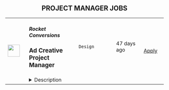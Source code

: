 <div align="center"><h2>PROJECT MANAGER JOBS</h2></div><table><tr>
                <td width="100" height="100" rowspan="2">
                    <img src="https://wwr-pro.s3.amazonaws.com/logos/0082/0762/logo.gif" width="38px" height="auto">
                </td>
                <td width="300">
                    <h5>Rocket Conversions</h5>
                    <h3> Ad Creative Project Manager</h3>
                </td>
                <td width="300">
                    <code>Design</code>
                </td>
                <td width="200">
                <text>47 days ago</text>
                </td>
                <td width="100" rowspan="2">
                <a href="https://weworkremotely.com/remote-jobs/rocket-conversions-ad-creative-project-manager" align="right" target="_blank">Apply</a>
                </td>
            </tr>
            <tr>
                <td colspan="3">
                <details><summary>Description</summary>
                <img src="https://we-work-remotely.imgix.net/logos/0082/0762/logo.gif?ixlib=rails-4.0.0&w=50&h=50&dpr=2&fit=fill&auto=compress" />

<p>
  <strong>Headquarters:</strong> Hong Kong
    <br /><strong>URL:</strong> <a href="https://rocket-conversions.com/">https://rocket-conversions.com/</a>
</p>

<div>Hey <strong>Creative People</strong>, </div><div><br></div><div>We're Rocket Conversions, a digital advertising growth team 🚀. <br><br>
</div><div><br></div><div>We help grow businesses through digital advertising, and a big part of that is through world-class ad creatives.<br><br>
</div><div><br></div><div>We're seeking an expert-level ad creative project manager with a strong work ethic to board this rocketship, manage our ad creative system, and come on a journey of personal &amp; professional growth with us.<br><br>If this seems like something you'd like to explore further, or chat with us about, <strong>submit your details in the form below</strong> and we'll get back to you within 48 hours if it looks like we'd be a good fit for each other.<br><br>
</div><h1><strong> 🙏 Thank You! 🙏</strong></h1>

<p><strong>To apply:</strong> <a href="https://weworkremotely.com/remote-jobs/rocket-conversions-ad-creative-project-manager">https://weworkremotely.com/remote-jobs/rocket-conversions-ad-creative-project-manager</a></p>

                </details>
                </td>
            </tr>,<tr>
                <td width="100" height="100" rowspan="2">
                    <img src="https://pbs.twimg.com/profile_images/1306325743580848130/mk0qvsZ9_400x400.jpg" width="38px" height="auto">
                </td>
                <td width="300">
                    <h5>Kraken</h5>
                    <h3>Senior Project Manager - Organization Design and Workforce Planning</h3>
                </td>
                <td width="300">
                    <code></code>
                </td>
                <td width="200">
                <text>0 days ago</text>
                </td>
                <td width="100" rowspan="2">
                <a href="https://jobs.lever.co/kraken/b7e9c622-03bb-4239-8ac9-da1f7e287b50" align="right" target="_blank">Apply</a>
                </td>
            </tr>
            <tr>
                <td colspan="3">
                <details><summary>Description</summary>
                <div class="section page-centered" data-qa="job-description"><div><b style="font-size: 18pt">Building the Internet of Money&nbsp;</b></div><div><br></div><div>Our Krakenites are a world-class team with crypto conviction, united by our desire to discover and unlock the potential of crypto and blockchain technology.</div><div><br></div><div>What makes us different? Kraken is a mission-focused company rooted in crypto values. As a Krakenite, you’ll join us on our mission to accelerate the global adoption of crypto, so that everyone can achieve financial freedom and inclusion. For over a decade, Kraken’s focus on our mission and crypto ethos has attracted many of the most talented crypto experts in the world.</div><div><br></div><div>Before you apply, please read the&nbsp;<a href="https://www.kraken.com/culture" class="postings-link">Kraken Culture</a>&nbsp;page to learn more about our internal culture, values, and mission.</div><div><br></div><div>As a fully remote company, we have Krakenites in 60+ countries who speak over 50 languages. Krakenites are industry pioneers who develop premium crypto products for experienced traders, institutions, and newcomers to the space. Kraken is committed to industry-leading security, crypto education, and world-class client support through our products like&nbsp;<a href="https://pro.kraken.com/" class="postings-link">Kraken Pro</a>,&nbsp;<a href="https://www.kraken.com/en-us/nft" class="postings-link">Kraken NFT</a>, and&nbsp;<a href="https://cryptowat.ch/" class="postings-link">Cryptowatch</a>.</div><div><br></div><div>Become a Krakenite and build the internet of money!</div><div><br></div><div><b style="font-size: 24px">Proof of work</b></div><div><br></div><div><b style="font-size: 18px">The Team</b></div><div><br></div><div>Our People team is called the Krakenite Experience (KX) team, and our aim is to become a world leader in People Experience. We are now hiring a Project Manager, Organizational Design and Workforce Planning to join our diverse and forward‐thinking global company.</div><div><br></div><div>You will add value to Kraken by supporting the KX team by creating and executing against a long term workforce strategy. You will build&nbsp; strong relationships with stakeholders to move projects forward. This is a great opportunity for a seasoned Project Manager who has already thrived in high‐growth organizations and who wants to get involved in an industry that is changing the world!</div></div><div class="section page-centered"><div><h3>The Opportunity</h3><ul class="posting-requirements plain-list"><ul><li>Lead complex, cross functional projects from inception to execution; working with stakeholders to understand objectives, develop requirements, create and manage project schedules, identify risks, and communicate clearly with stakeholders across the organization&nbsp;</li><li>In partnership with stakeholders, develop workforce planning models, financial planning and analysis, stakeholder communication, and manage vendor resources</li><li>Partner with the executive sponsors to communicate program goals, objectives, and outcomes</li><li>Establish and ensure appropriate governance functions across projects</li><li>Develop and maintain required program documentation and collateral</li><li>Oversee the execution of program projects, their progress compared with the plan and production of agreed deliverables</li><li>Additional duties and responsibilities as assigned&nbsp;</li></ul></ul></div></div><div class="section page-centered"><div><h3>Skills you should HODL</h3><ul class="posting-requirements plain-list"><ul><li>5+ years of experience in program/project management and workforce development</li><li>Exceptional leadership skills with the ability to develop and communicate the program objectives, inspire and motivate, and maintain alignment with the business strategy</li><li>Outstanding verbal and written communication skills, including the ability to explain the program goals and objectives to the business</li></ul></ul></div></div><div class="section page-centered"><div><h3>Nice to haves</h3><ul class="posting-requirements plain-list"><ul><li>Previous experience working in HR</li></ul></ul></div></div><!--[2022-11-28] [GOLD-2535] Remove payTransparencyV1 when feature flag is fully removed--><div class="section page-centered" data-qa="closing-description"><div><b style="font-size: 11pt">#UK #US #EU&nbsp;#LI-Remote</b></div><div><br></div><div>Kraken is powered by people from around the world and we celebrate all Krakenites for their diverse talents, backgrounds, contributions and unique perspectives. We hire strictly based on merit, meaning we seek out the candidates with the right abilities, knowledge, and skills considered the most suitable for the job. We encourage you to apply for roles where you don't fully meet the listed requirements, especially if you're passionate or knowledgable about crypto!</div><div><br></div><div>As an equal opportunity employer, we don’t tolerate discrimination or harassment of any kind. Whether that’s based on race, ethnicity, age, gender identity, citizenship, religion, sexual orientation, disability, pregnancy, veteran status or any other protected characteristic as outlined by federal, state or local laws.&nbsp;</div><div><br></div><div><b style="font-size: 18px">Stay in the know</b></div><div><br></div><div><a href="https://twitter.com/krakenfx" class="postings-link">Follow us on Twitter</a></div><div><a href="https://blog.kraken.com/#:~:text=Enter%20your%20email%20address" class="postings-link">Learn on the Kraken Blog</a></div><div><a href="https://www.linkedin.com/company/kraken-exchange/" class="postings-link">Connect on LinkedIn</a></div></div><div class="section page-centered last-section-apply" data-qa="btn-apply-bottom"><a class="postings-btn template-btn-submit hex-color" data-qa="show-page-apply" href="https://jobs.lever.co/kraken/b7e9c622-03bb-4239-8ac9-da1f7e287b50/apply">Apply for this job</a></div>
                </details>
                </td>
            </tr>,<tr>
                <td width="100" height="100" rowspan="2">
                    <img src="https://pbs.twimg.com/profile_images/2738508979/760be3edebfa0195e36fb3dba07297c1_400x400.png" width="38px" height="auto">
                </td>
                <td width="300">
                    <h5>10up</h5>
                    <h3>Senior Digital Project Manager</h3>
                </td>
                <td width="300">
                    <code></code>
                </td>
                <td width="200">
                <text>0 days ago</text>
                </td>
                <td width="100" rowspan="2">
                <a href="https://jobs.lever.co/10up-2/36ed2249-4b91-43f3-9604-9de62e3b558b" align="right" target="_blank">Apply</a>
                </td>
            </tr>
            <tr>
                <td colspan="3">
                <details><summary>Description</summary>
                <div class="section page-centered" data-qa="job-description"><div><b style="font-size: 18px">Location: Remote - Anywhere </b>(Open to applicants located anywhere around the globe.)</div><div><br></div><div>A Senior Project Manager at 10up is not just a task manager, but a strategic contributor to every project, and the driver for successful client delivery. Join a team of collaborative, cross-discipline professionals who have been pushing the boundaries of enterprise-level projects for over 12 years.</div><div><br></div><div>You’ll have ownership and input on a combination of innovative, challenging projects and ongoing support engagements—we believe in balanced and diverse workloads through dedicated resource management. We have a supportive Client Delivery structure, with established PM processes, while still allowing for autonomy.</div><div><br></div><div>As a leading digital agency, 10up’s client roster spans from innovative startups and impactful non-profits, to some of the biggest names in the industry, such as ESPN, Google, The New York Times Co., and The Nobel Prize Committee.&nbsp;</div><div><br></div><div>As a 10upper, you have options for flexible and alternative work schedules. Intentionally remote since day one, spanning six continents and 38+ countries, 10up fully embraces the benefits of distributed work.</div><div><br></div></div><div class="section page-centered"><div><h3>What you will do: </h3><ul class="posting-requirements plain-list"><ul><li>Act as the day-to-day Project Manager for 4 - 7 active projects; exhibiting senior-level ownership over all project scopes/plans, client meetings, written status updates, demos, risk management and iterative scope / expectation management.&nbsp;</li><li>Consistently track and analyze project progress and budget burn, and work with group and project leadership to escalate concerns and/or risks, and mitigate appropriately.</li><li>Ensure superior quality deliverables by collaboratively engaging cross-discipline leadership, and enforcing rigorous QA processes and standards to provide end to end delivery and client satisfaction.</li><li>Lead discovery engagements (onsite and remotely) that expertly define cross-discipline project requirements and that demonstrate an expert understanding of underlying client business goals and objectives.</li><li>Consistently identify strategic opportunities to engage with the 10up Account Management Team and collaborate towards building strong, long-term client relationships.</li></ul></ul></div></div><div class="section page-centered"><div><h3>About you: </h3><ul class="posting-requirements plain-list"><ul><li>You have experience delivering full scope CMS-based web projects for enterprise clients, ideally in an agency environment, and preferably with a practical understanding of the WordPress platform.</li><li>You can describe tangible examples of deescalating project risks by working with members of your team and leadership to develop collaborative solutions.</li><li>Your roles and responsibilities have been primarily client facing. You are often the main point of contact for client requests, escalations, comprehensive updates, and senior-level consultation.</li><li>You have a proven track record of deescalating project risks by working with members of your team and leadership to develop collaborative solutions.</li><li>You are an effective leader of cross-discipline project teams - across account strategy, experience design, engineering, QA and support - and are able to keep the team motivated and on task to deliver the best project outcomes.</li><li>You have excellent verbal and written English communication skills, both internally and externally.</li></ul></ul></div></div><div class="section page-centered"><div><h3>Benefits of interest:</h3><ul class="posting-requirements plain-list"><ul><li>Mentorship from a dedicated Team Lead and Director of Client Delivery.</li><li>Multiple paid time off programs, including accrued PTO, parental leave, bereavement leave, and company holidays – including an all-company break from Christmas Eve to New Years Day.</li><li>Health, dental, and life insurance programs (available for United States team members).</li><li>Retirement contribution programs (currently available in the U.S. and U.K.).</li><li>$3,000 USD accrued annually in professional development budget for you to spend on conferences, training, or to buy back time for programs like independent study.</li><li>Flexible and alternate schedule programs - including options for 4-day work week (Monday-Thursday) configurations.</li><li>Global Company summits – opportunities to meet, socialize and learn with fellow 10uppers in person at remarkable destinations.&nbsp;</li><li>An end-of-year all-hands bonus program, along with smaller opportunities for recognition throughout the year.</li></ul></ul></div></div><!--[2022-11-28] [GOLD-2535] Remove payTransparencyV1 when feature flag is fully removed--><div class="section page-centered" data-qa="salary-range"><div>$60,000 - $120,000 a year</div><small><div>The expected annual salary range for this position is between $60,000 and $120,000 USD. Compensation is determined based on a variety of factors including relevant experience, other job related qualifications/skills, geographic location, and business needs.</div></small></div><div class="section page-centered" data-qa="closing-description"><div><b style="font-size: 18px">Join our team!&nbsp;</b></div><div><br></div><div>If you are passionate about 10up's mission and think you have what it takes to be successful in this role even if you don't check all the boxes, please apply. We'd appreciate the opportunity to personally review your application. Everyone gets a response.</div><div><br></div><div>Read more about <a href="https://drive.google.com/file/d/1nQ9yWRqfDAdrriYRnBNzYo7w59auYxMe/view" class="postings-link">What to Expect </a>through our Recruiting process.</div><div><br></div><div>We don't want you to miss any communication from us! To ensure you receive updates on your application, please add jobs@10up.com to your contacts list! #LI-Remote</div></div><div class="section page-centered last-section-apply" data-qa="btn-apply-bottom"><a class="postings-btn template-btn-submit hex-color" data-qa="show-page-apply" href="https://jobs.lever.co/10up-2/36ed2249-4b91-43f3-9604-9de62e3b558b/apply">Apply for this job</a></div>
                </details>
                </td>
            </tr>,<tr>
                <td width="100" height="100" rowspan="2">
                    <img src="https://pbs.twimg.com/profile_images/1545121577632763912/7FMnABb0_400x400.jpg" width="38px" height="auto">
                </td>
                <td width="300">
                    <h5>Collabora</h5>
                    <h3>Fluent German Project Manager (Remote/Anywhere)</h3>
                </td>
                <td width="300">
                    <code></code>
                </td>
                <td width="200">
                <text>0 days ago</text>
                </td>
                <td width="100" rowspan="2">
                <a href="https://jobs.lever.co/collabora/c5249835-4d24-4e87-ae09-a2540b09f6c0" align="right" target="_blank">Apply</a>
                </td>
            </tr>
            <tr>
                <td colspan="3">
                <details><summary>Description</summary>
                <div class="section page-centered" data-qa="job-description"><div><span style="font-size: 16px">We are looking for an enthusiastic Project Manager with fluent German, and a strong technical background to oversee project delivery, managing multiple projects around Collabora Online and LibreOffice, as well as overseeing customer ticket prioritization.</span></div><div><br></div><div><b style="font-size: 16px">The Role</b></div><div><br></div><div><span style="font-size: 16px">Your involvement with the projects will begin early in the life-cycle. You will be supporting the preparation of technical and commercial proposals, and you will continue with the projects through to their successful delivery to clients, and hopefully follow-on-opportunities.</span></div><div><br></div><div><span style="font-size: 16px">You will be involved in managing the client relationships and be the focal point for all project communications. This will require you to both think about the projects at a high-level while at the same time understanding the key details. While the job is mostly from-home, some degree of travel to customer's meetings primarily in Germany will be necessary.</span></div><div><br></div><div><span style="font-size: 16px">You will be expected to have a grasp of the priority and severity of customer tickets, and be intimately involved in the process of balancing delivery resources between projects and tickets.</span></div><div><br></div></div><div class="section page-centered"><div><h3>What's in it for you?</h3><ul class="posting-requirements plain-list"><ul><li>Become part of an organization designed from the ground-up for efficient remote-working</li><li>Technically challenging environment, where your opinions and ideas are listened to</li><li>Be a key part of the Collabora Productivity management team</li><li>Significant degree of autonomy within the role</li><li>Opportunity to learn from others and pick up new skills. Our Project Managers and Engineers are responsible for feeding back to each other in an effort to improve overall process</li><li>Culturally diverse and inclusive environment</li><li>Make a significant positive impact on Open Source and the global desktop productivity market</li></ul></ul></div></div><div class="section page-centered"><div><h3>Key Responsibilities</h3><ul class="posting-requirements plain-list"><ul><li>Manage a number of Open Source technology projects of various sizes and complexities</li><li>Communicate effectively with teams around schedule, delivery deadlines, releases, and task priorities to satisfy customers and to balance development load across the the company</li><li>Understand customers needs and what makes them successful – apply these to deliver successful projects and explore future business opportunities</li><li>Manage and motivate project teams to ensure project success. As our clients and project engineers are globally distributed, certain flexibilities in working practices will be required according to customers' and engineers' needs</li><li>Weekly project status updates and appropriate actions to ensure projects are successful, profitable and delivered on time</li><li>Support the optimization and maintenance of current ISO processes and define new ones for continuous improvements according to the business needs</li><li>Infrequent customer visits and international travel as required</li></ul></ul></div></div><div class="section page-centered"><div><h3>Technical Requirements</h3><ul class="posting-requirements plain-list"><ul><li>Account management, including stakeholder and commercial management of the engagement</li><li>Full life-cycle project management, including planning, execution, reporting and financials</li><li>Able to spot risks and mitigate/workaround them before they develop into issues</li><li>Experience of Agile or Open Source software development methodologies</li><li>Experience of running highly distributed project teams across multiple time zones would be a great advantage</li><li>Experience with phabrictor, bugzilla, OTRS/Znuny and/or other open-source trackers and project management tooling appreciated</li></ul></ul></div></div><div class="section page-centered"><div><h3>Qualifications</h3><ul class="posting-requirements plain-list"><ul><li>Fluent in German, with good business English</li><li>Bachelor’s degree in relevant field</li><li>Knowledge or experience working in an ISO 9001 and/or ISO 27001 environment(s) would be an asset</li><li>Professional project management qualification would be an advantage</li><li>French language skills would be an advantage</li></ul></ul></div></div><!--[2022-11-28] [GOLD-2535] Remove payTransparencyV1 when feature flag is fully removed--><div class="section page-centered" data-qa="closing-description"><div>#LI-Remote</div></div><div class="section page-centered last-section-apply" data-qa="btn-apply-bottom"><a class="postings-btn template-btn-submit hex-color" data-qa="show-page-apply" href="https://jobs.lever.co/collabora/c5249835-4d24-4e87-ae09-a2540b09f6c0/apply">Apply for this job</a></div>
                </details>
                </td>
            </tr></table>